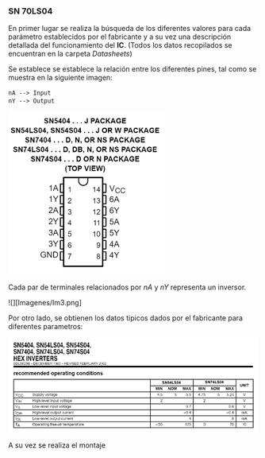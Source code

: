 ### SN 70LS04
En primer lugar se realiza la búsqueda de los diferentes valores para cada parámetro establecidos por el fabricante y  a su vez una descripción detallada del funcionamiento del **IC**. (Todos los datos recopilados se encuentran en la carpeta _Datasheets_)

Se establece se establece la relación entre los diferentes pines, tal como se muestra en la siguiente imagen:

	nA --> Input
	nY --> Output

![](Imagenes/Im2.png)

Cada par de terminales relacionados por _nA_ y _nY_ representa un inversor.

![][Imagenes/Im3.png]

Por otro lado, se obtienen los datos tipicos dados por el fabricante para diferentes parametros:

![](Imagenes/Im1.png)

A su vez se realiza el montaje 